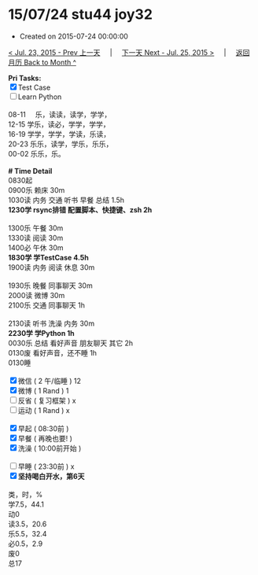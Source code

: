 # 15/07/24 stu44 joy32

- Created on 2015-07-24 00:00:00

[< Jul. 23, 2015 - Prev 上一天](_archived/lifelogs/2015/07/d23.md) &nbsp; &nbsp; | &nbsp; &nbsp; [下一天 Next - Jul. 25, 2015 >](_archived/lifelogs/2015/07/d25.md) &nbsp; &nbsp; |  &nbsp; &nbsp; [返回月历 Back to Month ^](_archived/lifelogs/2015/07/index.md)
<br/><div><b>Pri Tasks:</b></div><div><input checked="true" type="checkbox"/>Test Case</div><div><input type="checkbox"/>Learn Python</div><div><br/></div><div>08-11     乐，读读，读学，学学，</div><div>12-15 学乐，读必，学学，学学，</div><div>16-19 学学，学学，学读，乐读，</div><div>20-23 乐乐，读学，学乐，乐乐，</div><div>00-02 乐乐，乐。</div><div><br/></div><div><b># Time Detail</b></div><div>0830起</div><div>0900乐 赖床 30m</div><div>1030读 内务 交通 听书 早餐 总结 1.5h</div><div><b>1230学 rsync排错 配置脚本、快捷键、zsh 2h</b></div><div><br/></div><div>1300乐 午餐 30m</div><div>1330读 阅读 30m</div><div>1400必 午休 30m</div><div><b>1830学 学TestCase 4.5h</b></div><div>1900读 内务 阅读 休息 30m</div><div><br/></div><div>1930乐 晚餐 同事聊天 30m</div><div>2000读 微博 30m</div><div>2100乐 交通 同事聊天 1h</div><div><br/></div><div>2130读 听书 洗澡 内务 30m</div><div><b>2230学 学Python 1h</b></div><div>0030乐 总结 看好声音 朋友聊天 其它 2h</div><div>0130废 看好声音，还不睡 1h</div><div>0130睡</div><div><br/></div><div><input checked="true" type="checkbox"/>微信 ( 2 午/临睡 ) 12</div><div><input checked="true" type="checkbox"/>微博 ( 1 Rand ) 1</div><div><input type="checkbox"/>反省 ( 复习框架 ) x</div><div><input type="checkbox"/>运动 ( 1 Rand ) x</div><div><br/></div><div><input checked="true" type="checkbox"/>早起 ( 08:30前 )</div><div><input checked="true" type="checkbox"/>早餐 ( 再晚也要! )</div><div><input checked="true" type="checkbox"/>洗澡 ( 10:00前开始 )</div><div><br/></div><div><input type="checkbox"/>早睡 ( 23:30前 ) x</div><div><b><input checked="true" type="checkbox"/></b><b>坚持喝白开水，第6天</b></div><div><br/></div><div>类，时，%</div><div>学7.5，44.1</div><div>动0</div><div>读3.5，20.6</div><div>乐5.5，32.4</div><div>必0.5，2.9</div><div>废0</div><div>总17</div>
